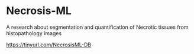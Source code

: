 # Necrosis-ML
A research about segmentation and quantification of Necrotic tissues from histopathology images

https://tinyurl.com/NecrosisML-DB
